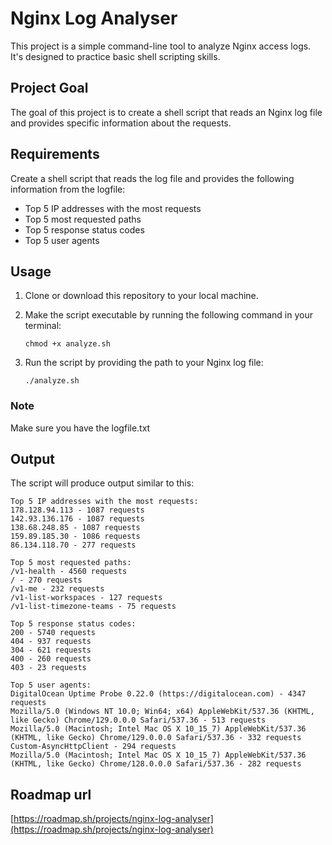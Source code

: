 # Nginx Log Analyser

This project is a simple command-line tool to analyze Nginx access logs. It's designed to practice basic shell scripting skills.

## Project Goal

The goal of this project is to create a shell script that reads an Nginx log file and provides specific information about the requests.

## Requirements

Create a shell script that reads the log file and provides the following information from the logfile:

- Top 5 IP addresses with the most requests
- Top 5 most requested paths
- Top 5 response status codes
- Top 5 user agents

## Usage

1. Clone or download this repository to your local machine.

2. Make the script executable by running the following command in your terminal:

   ```
   chmod +x analyze.sh
   ```

3. Run the script by providing the path to your Nginx log file:

   ```
   ./analyze.sh
   ```

### Note

Make sure you have the logfile.txt

## Output

The script will produce output similar to this:

```
Top 5 IP addresses with the most requests:
178.128.94.113 - 1087 requests
142.93.136.176 - 1087 requests
138.68.248.85 - 1087 requests
159.89.185.30 - 1086 requests
86.134.118.70 - 277 requests

Top 5 most requested paths:
/v1-health - 4560 requests
/ - 270 requests
/v1-me - 232 requests
/v1-list-workspaces - 127 requests
/v1-list-timezone-teams - 75 requests

Top 5 response status codes:
200 - 5740 requests
404 - 937 requests
304 - 621 requests
400 - 260 requests
403 - 23 requests

Top 5 user agents:
DigitalOcean Uptime Probe 0.22.0 (https://digitalocean.com) - 4347 requests
Mozilla/5.0 (Windows NT 10.0; Win64; x64) AppleWebKit/537.36 (KHTML, like Gecko) Chrome/129.0.0.0 Safari/537.36 - 513 requests
Mozilla/5.0 (Macintosh; Intel Mac OS X 10_15_7) AppleWebKit/537.36 (KHTML, like Gecko) Chrome/129.0.0.0 Safari/537.36 - 332 requests
Custom-AsyncHttpClient - 294 requests
Mozilla/5.0 (Macintosh; Intel Mac OS X 10_15_7) AppleWebKit/537.36 (KHTML, like Gecko) Chrome/128.0.0.0 Safari/537.36 - 282 requests
```

## Roadmap url

[https://roadmap.sh/projects/nginx-log-analyser](https://roadmap.sh/projects/nginx-log-analyser)
